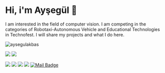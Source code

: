 

# Hi, i'm Ayşegül 🙋

I am interested in the field of computer vision. I am competing in the categories of Robotaxi-Autonomous Vehicle and Educational Technologies in Technofest. I will share my projects and what I do here.

<p align="left"> <img src="https://komarev.com/ghpvc/?username=aysegulakbas" alt="aysegulakbas" /> </p>

[![](https://img.shields.io/twitter/follow/aysegulakbaas?style=social)](https://www.twitter.com/aysegulakbaas)
[![](https://img.shields.io/github/followers/aysegulakbas?style=social)](https://www.github.com/aysegulakbas)


[![](https://img.shields.io/badge/medium-%2312100E.svg?&style=for-the-badge&logo=medium&logoColor=white)](https://medium.com/@aysegulakbas)
[![](https://img.shields.io/badge/twitter-%231DA1F2.svg?&style=for-the-badge&logo=twitter&logoColor=white)](https://www.twitter.com/aysegulakbaas)
[![](https://img.shields.io/badge/linkedin-%230077B5.svg?&style=for-the-badge&logo=linkedin&logoColor=white)](https://www.linkedin.com/in/aysegulakbaas/)
[![](https://img.shields.io/badge/instagram-%23E4405F.svg?&style=for-the-badge&logo=instagram&logoColor=white)](https://instagram.com/aysgllakbas)
[![Mail Badge](https://img.shields.io/badge/aysegulakbaas@gmail.com-c14438?style=for-the-badge&logo=Gmail&logoColor=white&link=mailto:aysegulakbaas@gmail.com)](mailto:aysegulakbaas@gmail.com)

